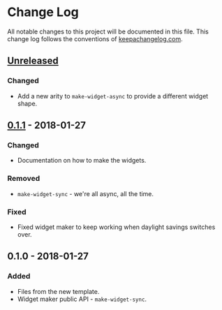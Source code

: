 # Change Log
All notable changes to this project will be documented in this file. This change log follows the conventions of [keepachangelog.com](http://keepachangelog.com/).

## [Unreleased]
### Changed
- Add a new arity to `make-widget-async` to provide a different widget shape.

## [0.1.1] - 2018-01-27
### Changed
- Documentation on how to make the widgets.

### Removed
- `make-widget-sync` - we're all async, all the time.

### Fixed
- Fixed widget maker to keep working when daylight savings switches over.

## 0.1.0 - 2018-01-27
### Added
- Files from the new template.
- Widget maker public API - `make-widget-sync`.

[Unreleased]: https://github.com/your-name/books/compare/0.1.1...HEAD
[0.1.1]: https://github.com/your-name/books/compare/0.1.0...0.1.1
